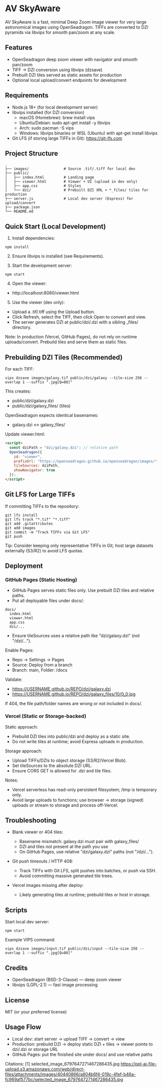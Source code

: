# AV SkyAware

AV SkyAware is a fast, minimal Deep Zoom image viewer for very large astronomical images using OpenSeadragon. TIFFs are converted to DZI pyramids via libvips for smooth pan/zoom at any scale.

## Features

- OpenSeadragon deep zoom viewer with navigator and smooth pan/zoom  
- TIFF → DZI conversion using libvips (dzsave)  
- Prebuilt DZI tiles served as static assets for production  
- Optional local upload/convert endpoints for development  

## Requirements

- Node.js 18+ (for local development server)  
- libvips installed (for DZI conversion)  
  - macOS (Homebrew): brew install vips  
  - Ubuntu/Debian: sudo apt-get install -y libvips  
  - Arch: sudo pacman -S vips  
  - Windows: libvips binaries or WSL (Ubuntu) with apt-get install libvips  
- Git LFS (if storing large TIFFs in Git): https://git-lfs.com  

## Project Structure

```
.
├── images/                # Source .tif/.tiff for local dev
├── public/
│   ├── index.html         # Landing page
│   ├── viewer.html        # Viewer + UI (upload in dev only)
│   ├── app.css            # Styles
│   └── dzi/               # Prebuilt DZI XML + *_files/ tiles for production
├── server.js              # Local dev server (Express) for upload/convert
├── package.json
└── README.md
```

## Quick Start (Local Development)

1) Install dependencies:
```
npm install
```

2) Ensure libvips is installed (see Requirements).

3) Start the development server:
```
npm start
```

4) Open the viewer:
- http://localhost:8080/viewer.html

5) Use the viewer (dev only):
- Upload a .tif/.tiff using the Upload button.  
- Click Refresh, select the TIFF, then click Open to convert and view.  
- The server generates DZI at public/dzi/<name>.dzi with a sibling <name>_files/ directory.

Note: In production (Vercel, GitHub Pages), do not rely on runtime uploads/convert. Prebuild tiles and serve them as static files.

## Prebuilding DZI Tiles (Recommended)

For each TIFF:
```
vips dzsave images/galaxy.tif public/dzi/galaxy --tile-size 256 --overlap 1 --suffix ".jpg[Q=80]"
```

This creates:
- public/dzi/galaxy.dzi  
- public/dzi/galaxy_files/ (tiles)

OpenSeadragon expects identical basenames:
- galaxy.dzi ↔ galaxy_files/

Update viewer.html:
```html
<script>
  const dziPath = "dzi/galaxy.dzi"; // relative path
  OpenSeadragon({
    id: "viewer",
    prefixUrl: "https://openseadragon.github.io/openseadragon/images/",
    tileSources: dziPath,
    showNavigator: true
  });
</script>
```

## Git LFS for Large TIFFs

If committing TIFFs to the repository:
```
git lfs install
git lfs track "*.tif" "*.tiff"
git add .gitattributes
git add images
git commit -m "Track TIFFs via Git LFS"
git push
```

Tip: Consider keeping only representative TIFFs in Git; host large datasets externally (S3/R2) to avoid LFS quotas.

## Deployment

### GitHub Pages (Static Hosting)

- GitHub Pages serves static files only. Use prebuilt DZI tiles and relative paths.  
- Put all deployable files under docs/:
```
docs/
  index.html
  viewer.html
  app.css
  dzi/...
```
- Ensure tileSources uses a relative path like "dzi/galaxy.dzi" (not "/dzi/...").

Enable Pages:
- Repo → Settings → Pages  
- Source: Deploy from a branch  
- Branch: main, Folder: /docs

Validate:
- https://USERNAME.github.io/REPO/dzi/galaxy.dzi  
- https://USERNAME.github.io/REPO/dzi/galaxy_files/10/0_0.jpg

If 404, the file path/folder names are wrong or not included in docs/.

### Vercel (Static or Storage-backed)

Static approach:
- Prebuild DZI tiles into public/dzi and deploy as a static site.  
- Do not write tiles at runtime; avoid Express uploads in production.

Storage approach:
- Upload TIFFs/DZIs to object storage (S3/R2/Vercel Blob).  
- Set tileSources to the absolute DZI URL.  
- Ensure CORS GET is allowed for .dzi and tile files.

Notes:
- Vercel serverless has read-only persistent filesystem; /tmp is temporary only.  
- Avoid large uploads to functions; use browser → storage (signed) uploads or stream to storage and process off-Vercel.

## Troubleshooting

- Blank viewer or 404 tiles:
  - Basename mismatch: galaxy.dzi must pair with galaxy_files/  
  - DZI and tiles not present at the path you use  
  - On GitHub Pages, use relative "dzi/galaxy.dzi" paths (not "/dzi/...").

- Git push timeouts / HTTP 408:
  - Track TIFFs with Git LFS, split pushes into batches, or push via SSH.  
  - Avoid committing massive generated tile trees.

- Vercel images missing after deploy:
  - Likely generating tiles at runtime; prebuild tiles or host in storage.

## Scripts

Start local dev server:
```
npm start
```

Example VIPS command:
```
vips dzsave images/input.tif public/dzi/input --tile-size 256 --overlap 1 --suffix ".jpg[Q=80]"
```

## Credits

- OpenSeadragon (BSD-3-Clause) — deep zoom viewer  
- libvips (LGPL-2.1) — fast image processing  

## License

MIT (or your preferred license)

## Usage Flow

- Local dev: start server → upload TIFF → convert → view  
- Production: prebuild DZI → deploy static DZI + tiles → viewer points to dzi/<name>.dzi or storage URL  
- GitHub Pages: put the finished site under docs/ and use relative paths

Citations:
[1] selected_image_6797647271467286435.jpg https://ppl-ai-file-upload.s3.amazonaws.com/web/direct-files/attachments/images/40440866/a804b6f4-019c-4fef-b46a-fc969af577bc/selected_image_6797647271467286435.jpg
